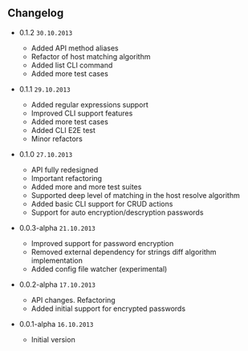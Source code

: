 ## Changelog

- 0.1.2 `30.10.2013`

  * Added API method aliases
  * Refactor of host matching algorithm
  * Added list CLI command
  * Added more test cases

- 0.1.1 `29.10.2013`

  * Added regular expressions support
  * Improved CLI support features
  * Added more test cases
  * Added CLI E2E test
  * Minor refactors

- 0.1.0 `27.10.2013`

  * API fully redesigned
  * Important refactoring
  * Added more and more test suites
  * Supported deep level of matching in the host resolve algorithm
  * Added basic CLI support for CRUD actions
  * Support for auto encryption/descryption passwords

- 0.0.3-alpha `21.10.2013`

  * Improved support for password encryption
  * Removed external dependency for strings diff algorithm implementation
  * Added config file watcher (experimental)

- 0.0.2-alpha `17.10.2013`

  * API changes. Refactoring 
  * Added initial support for encrypted passwords

- 0.0.1-alpha `16.10.2013`

  * Initial version